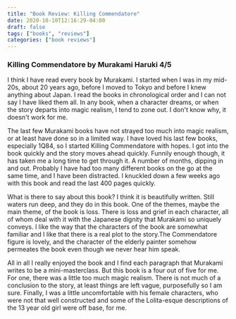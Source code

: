 ```yaml
---
title: "Book Review: Killing Commendatore"
date: 2020-10-10T12:16:29-04:00
draft: false
tags: ["books", "reviews"]
categories: ["book reviews"]
---
```


### Killing Commendatore by Murakami Haruki 4/5
I think I have read every book by Murakami. I started when I was in my mid-20s, about 20 years ago, before I moved to Tokyo and before I knew anything about Japan. I read the books in chronological order and I can not say I have liked them all. In any book, when a character dreams, or when the story departs into magic realism, I tend to zone out. I don't know why, it doesn't work for me.

The last few Murakami books have not strayed too much into magic realism, or at least have done so in a limited way. I have loved his last few books, especially 1Q84, so I started Killing Commendatore with hopes. I got into the book quickly and the story moves ahead quickly. Funnily enough though, it has taken me a long time to get through it. A number of months, dipping in and out. Probably I have had too many different books on the go at the same time, and I have been distracted. I knuckled down a few weeks ago with this book and read the last 400 pages quickly.

What is there to say about this book? I think it is beautifully written. Still waters run deep, and they do in this book. One of the themes, maybe the main theme, of the book is loss. There is loss and grief in each character, all of whom deal with it with the Japanese dignity that Murakami so uniquely conveys. I like the way that the characters of the book are somewhat familiar and I like that there is a real plot to the story.The Commendatore figure is lovely, and the character of the elderly painter somehow permeates the book even though we never hear him speak.

All in all I really enjoyed the book and I find each paragraph that Murakami writes to be a mini-masterclass. But this book is a four out of five for me. For one, there was a little too much magic realism. There is not much of a conclusion to the story, at least things are left vague, purposefully so I am sure. Finally, I was a little uncomfortable with his female characters, who were not that well constructed and some of the Lolita-esque descriptions of the 13 year old girl were off base, for me.
